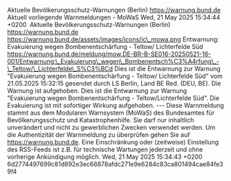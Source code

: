 Aktuelle Bevölkerungsschutz-Warnungen (Berlin) https://warnung.bund.de Aktuell vorliegende Warnmeldungen - MoWaS Wed, 21 May 2025 15:34:44 +0200 ![]() Aktuelle Bevölkerungsschutz-Warnungen (Berlin) https://warnung.bund.de https://warnung.bund.de/assets/images/icons/ic\_mowa.png Entwarnung: Evakuierung wegen Bombenentschärfung - Teltow/ Lichterfelde Süd https://warnung.bund.de/meldung/mow.DE-BR-B-SE016-20250521-16-001/Entwarnung:\_Evakuierung\_wegen\_Bombenentsch%C3%A4rfung\_-\_Teltow/\_Lichterfelde\_S%C3%BCd Dies ist die Entwarnung zur Warnung "Evakuierung wegen Bombenentschärfung - Teltow/ Lichterfelde Süd" vom 21.05.2025 15:32:15 gesendet durch LS Berlin, Land BE Red. (DEU, BE). Die Warnung ist aufgehoben. Dies ist die Entwarnung zur Warnung "Evakuierung wegen Bombenentschärfung - Teltow/Lichterfelde Süd". Die Evakuierung ist mit sofortiger Wirkung aufgehoben. ---
Diese Warnmeldung stammt aus dem Modularen Warnsystem (MoWaS) des Bundesamtes für Bevölkerungsschutz und Katastrophenhilfe.
Sie darf nur inhaltlich unverändert und nicht zu gewerblichen Zwecken verwendet werden.
Um die Authentizität der Warnmeldung zu überprüfen gehen Sie auf https://warnung.bund.de.
Eine Einschränkung oder (zeitweise) Einstellung des RSS-Feeds ist z.B. für technische Wartungen jederzeit und ohne vorherige Ankündigung möglich. Wed, 21 May 2025 15:34:43 +0200 6d2774497699c81d892e3ec68878afdc271e9e6284c83ca801494cae84fe39f4
